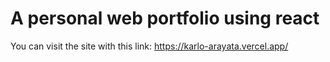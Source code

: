 # A personal web portfolio using react

You can visit the site with this link: https://karlo-arayata.vercel.app/
